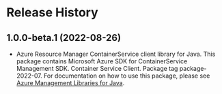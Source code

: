# Release History

## 1.0.0-beta.1 (2022-08-26)

- Azure Resource Manager ContainerService client library for Java. This package contains Microsoft Azure SDK for ContainerService Management SDK. Container Service Client. Package tag package-2022-07. For documentation on how to use this package, please see [Azure Management Libraries for Java](https://aka.ms/azsdk/java/mgmt).

